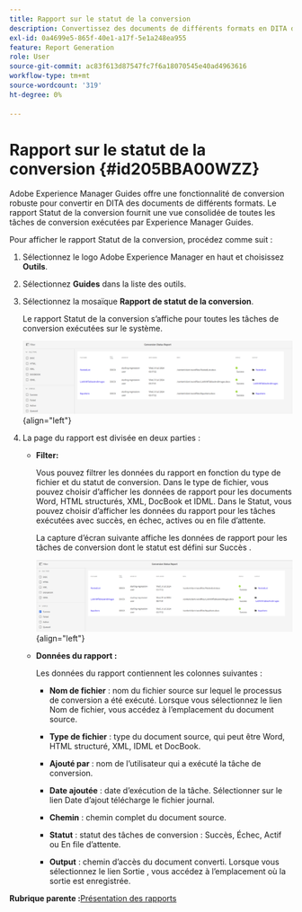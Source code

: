 ```yaml
---
title: Rapport sur le statut de la conversion
description: Convertissez des documents de différents formats en DITA dans AEM Guides. Découvrez comment ajouter des filtres et afficher un rapport de statut de conversion.
exl-id: 0a4699e5-865f-40e1-a17f-5e1a248ea955
feature: Report Generation
role: User
source-git-commit: ac83f613d87547fc7f6a18070545e40ad4963616
workflow-type: tm+mt
source-wordcount: '319'
ht-degree: 0%

---
```


# Rapport sur le statut de la conversion {#id205BBA00WZZ}

Adobe Experience Manager Guides offre une fonctionnalité de conversion robuste pour convertir en DITA des documents de différents formats. Le rapport Statut de la conversion fournit une vue consolidée de toutes les tâches de conversion exécutées par Experience Manager Guides.

Pour afficher le rapport Statut de la conversion, procédez comme suit :

1. Sélectionnez le logo Adobe Experience Manager en haut et choisissez **Outils**.

1. Sélectionnez **Guides** dans la liste des outils.

1. Sélectionnez la mosaïque **Rapport de statut de la conversion**.

   Le rapport Statut de la conversion s’affiche pour toutes les tâches de conversion exécutées sur le système.

   ![](images/conversion-status-report-new.png){align="left"}

1. La page du rapport est divisée en deux parties :

   - **Filter:**

     Vous pouvez filtrer les données du rapport en fonction du type de fichier et du statut de conversion. Dans le type de fichier, vous pouvez choisir d’afficher les données de rapport pour les documents Word, HTML structurés, XML, DocBook et IDML. Dans le Statut, vous pouvez choisir d’afficher les données du rapport pour les tâches exécutées avec succès, en échec, actives ou en file d’attente.

     La capture d’écran suivante affiche les données de rapport pour les tâches de conversion dont le statut est défini sur Succès .

     ![](images/conversion-report-failed-active-queued-new.png){align="left"}

   - **Données du rapport :**

     Les données du rapport contiennent les colonnes suivantes :

      - **Nom de fichier** : nom du fichier source sur lequel le processus de conversion a été exécuté. Lorsque vous sélectionnez le lien Nom de fichier, vous accédez à l’emplacement du document source.

      - **Type de fichier** : type du document source, qui peut être Word, HTML structuré, XML, IDML et DocBook.

      - **Ajouté par** : nom de l’utilisateur qui a exécuté la tâche de conversion.

      - **Date ajoutée** : date d’exécution de la tâche. Sélectionner sur le lien Date d’ajout télécharge le fichier journal.

      - **Chemin** : chemin complet du document source.

      - **Statut** : statut des tâches de conversion : Succès, Échec, Actif ou En file d’attente.

      - **Output** : chemin d’accès du document converti. Lorsque vous sélectionnez le lien Sortie , vous accédez à l’emplacement où la sortie est enregistrée.


**Rubrique parente :**&#x200B;[ Présentation des rapports](reports-intro.md)
